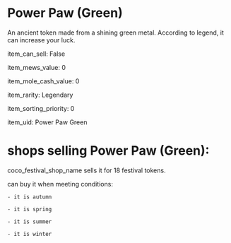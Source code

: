 # Power Paw (Green)

An ancient token made from a shining green metal. According to legend, it can increase your luck.

item_can_sell: False

item_mews_value: 0

item_mole_cash_value: 0

item_rarity: Legendary

item_sorting_priority: 0

item_uid: Power Paw Green

# shops selling Power Paw (Green):

coco_festival_shop_name sells it for 18 festival tokens.

  can buy it when meeting conditions: 

    - it is autumn

    - it is spring

    - it is summer

    - it is winter
